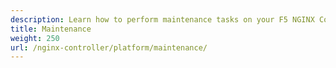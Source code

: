 ```yaml
---
description: Learn how to perform maintenance tasks on your F5 NGINX Controller.
title: Maintenance
weight: 250
url: /nginx-controller/platform/maintenance/
---
```


